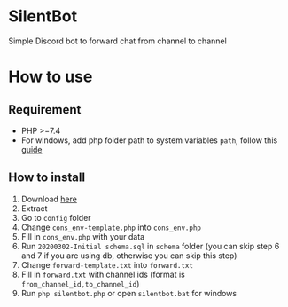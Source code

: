 # SilentBot
Simple Discord bot to forward chat from channel to channel

# How to use
## Requirement
- PHP >=7.4
- For windows, add php folder path to system variables `path`, follow this [guide](https://www.computerhope.com/issues/ch000549.htm)

## How to install
1. Download [here](https://github.com/nicholaskevs/Salien-Launcher/archive/master.zip)
2. Extract
3. Go to `config` folder
3. Change `cons_env-template.php` into `cons_env.php`
4. Fill in `cons_env.php` with your data
5. Run `20200302-Initial schema.sql` in `schema` folder (you can skip step 6 and 7 if you are using db, otherwise you can skip this step)
6. Change `forward-template.txt` into `forward.txt`
7. Fill in `forward.txt` with channel ids (format is `from_channel_id,to_channel_id`)
8. Run `php silentbot.php` or open `silentbot.bat` for windows
